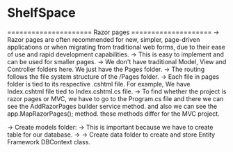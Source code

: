 # ShelfSpace
===================== Razor pages ====================
-> Razor pages are often recommended for new, simpler, page-driven applications or when migrating from traditional web forms, due to their ease of use and rapid development capabilities.
-> This is easy to implement and can be used for smaller pages.
-> We don't have traditional Model, View and Controller folders here. We just have the Pages folder.
-> The routing follows the file system structure of the /Pages folder.
-> Each file in pages folder is tied to its respective .cshtml file. For example, We have Index.cshtml file tied to Index.cshtml.cs file.
-> To find whether the project is razor pages or MVC, we have to go to the Program.cs file and there we can see the AddRazorPages builder service method.
and also we can see the app.MapRazorPages(); method. these methods differ for the MVC project.

-> Create models folder:
		-> This is important because we have to create table for our database.
		-> 
-> Create data folder to create and store Entity Framework DBContext class. 
